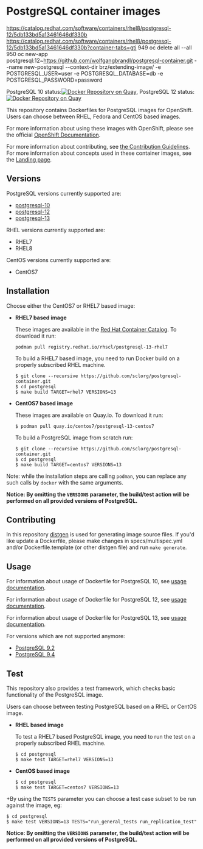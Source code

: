 PostgreSQL container images
========================
https://catalog.redhat.com/software/containers/rhel8/postgresql-12/5db133bd5a13461646df330b
https://catalog.redhat.com/software/containers/rhel8/postgresql-12/5db133bd5a13461646df330b?container-tabs=gti
  949  oc delete all --all
  950  oc new-app postgresql:12~https://github.com/wolfgangbrandl/postgresql-container.git   --name new-postgresql   --context-dir brz/extending-image/   -e POSTGRESQL_USER=user   -e POSTGRESQL_DATABASE=db   -e POSTGRESQL_PASSWORD=password

PostgreSQL 10 status:[![Docker Repository on Quay](https://quay.io/repository/centos7/postgresql-10-centos7/status "Docker Repository on Quay")](https://quay.io/repository/centos7/postgresql-10-centos7), PostgreSQL 12 status:[![Docker Repository on Quay](https://quay.io/repository/centos7/postgresql-12-centos7/status "Docker Repository on Quay")](https://quay.io/repository/centos7/postgresql-12-centos7)

This repository contains Dockerfiles for PostgreSQL images for OpenShift.
Users can choose between RHEL, Fedora and CentOS based images.

For more information about using these images with OpenShift, please see the
official [OpenShift Documentation](https://docs.okd.io/latest/openshift_images/using-templates.html).

For more information about contributing, see
[the Contribution Guidelines](https://github.com/sclorg/welcome/blob/master/contribution.md).
For more information about concepts used in these container images, see the
[Landing page](https://github.com/sclorg/welcome).


Versions
---------------
PostgreSQL versions currently supported are:
* [postgresql-10](https://github.com/sclorg/postgresql-container/tree/generated/10)
* [postgresql-12](https://github.com/sclorg/postgresql-container/tree/generated/12)
* [postgresql-13](https://github.com/sclorg/postgresql-container/tree/generated/13)

RHEL versions currently supported are:
* RHEL7
* RHEL8

CentOS versions currently supported are:
* CentOS7


Installation
----------------------
Choose either the CentOS7 or RHEL7 based image:

*  **RHEL7 based image**

    These images are available in the [Red Hat Container Catalog](https://access.redhat.com/containers/#/registry.access.redhat.com/rhscl/postgresql-13-rhel7).
    To download it run:
    ```
    podman pull registry.redhat.io/rhscl/postgresql-13-rhel7
    ```

    To build a RHEL7 based image, you need to run Docker build on a properly
    subscribed RHEL machine.

    ```
    $ git clone --recursive https://github.com/sclorg/postgresql-container.git
    $ cd postgresql
    $ make build TARGET=rhel7 VERSIONS=13
    ```

*  **CentOS7 based image**

    These images are available on Quay.io. To download it run:

    ```
    $ podman pull quay.io/centos7/postgresql-13-centos7
    ```

    To build a PostgreSQL image from scratch run:

    ```
    $ git clone --recursive https://github.com/sclorg/postgresql-container.git
    $ cd postgresql
    $ make build TARGET=centos7 VERSIONS=13
    ```

Note: while the installation steps are calling `podman`, you can replace any such calls by `docker` with the same arguments.

**Notice: By omitting the `VERSIONS` parameter, the build/test action will be performed
on all provided versions of PostgreSQL.**

Contributing
--------------------------------

In this repository [distgen](https://github.com/devexp-db/distgen/) is used for generating image source files. If you'd like update a Dockerfile, please make changes in specs/multispec.yml and/or Dockerfile.template (or other distgen file) and run `make generate`.

Usage
---------------------------------

For information about usage of Dockerfile for PostgreSQL 10,
see [usage documentation](https://github.com/sclorg/postgresql-container/tree/generated/10).

For information about usage of Dockerfile for PostgreSQL 12,
see [usage documentation](https://github.com/sclorg/postgresql-container/tree/generated/12).

For information about usage of Dockerfile for PostgreSQL 13,
see [usage documentation](https://github.com/sclorg/postgresql-container/tree/generated/13).

For versions which are not supported anymore:

* [PostgreSQL 9.2](https://github.com/sclorg/postgresql-container/blob/f213e5d0/9.2)
* [PostgreSQL 9.4](https://github.com/sclorg/postgresql-container/blob/2ab68e86/9.4)

Test
---------------------------------

This repository also provides a test framework, which checks basic functionality
of the PostgreSQL image.

Users can choose between testing PostgreSQL based on a RHEL or CentOS image.

*  **RHEL based image**

    To test a RHEL7 based PostgreSQL image, you need to run the test on a properly
    subscribed RHEL machine.

    ```
    $ cd postgresql
    $ make test TARGET=rhel7 VERSIONS=13
    ```

*  **CentOS based image**

    ```
    $ cd postgresql
    $ make test TARGET=centos7 VERSIONS=13
    ```
+By using the `TESTS` parameter you can choose a test case subset to be run against the image, eg:

    $ cd postgresql
    $ make test VERSIONS=13 TESTS="run_general_tests run_replication_test"


**Notice: By omitting the `VERSIONS` parameter, the build/test action will be performed
on all provided versions of PostgreSQL.**
